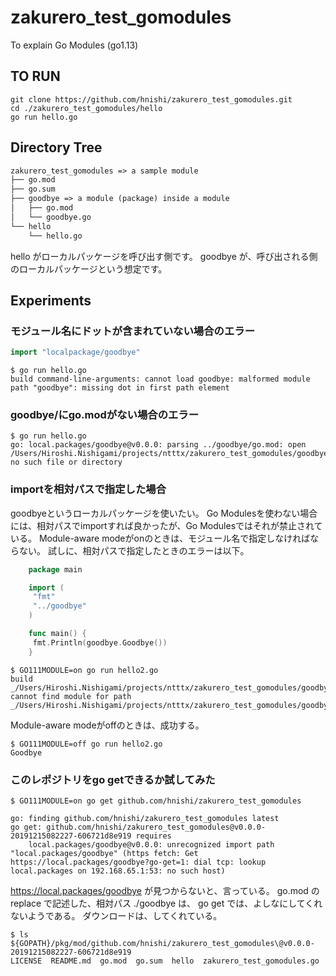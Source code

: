 # zakurero_test_gomodules

To explain Go Modules (go1.13)

## TO RUN

```
git clone https://github.com/hnishi/zakurero_test_gomodules.git
cd ./zakurero_test_gomodules/hello
go run hello.go
```

## Directory Tree

```txt
zakurero_test_gomodules => a sample module
├── go.mod
├── go.sum
├── goodbye => a module (package) inside a module
│   ├── go.mod
│   └── goodbye.go
└── hello
    └── hello.go
```

hello がローカルパッケージを呼び出す側です。
goodbye が、呼び出される側のローカルパッケージという想定です。


## Experiments

### モジュール名にドットが含まれていない場合のエラー

```go
import "localpackage/goodbye"
```

```
$ go run hello.go
build command-line-arguments: cannot load goodbye: malformed module path "goodbye": missing dot in first path element
```

### goodbye/にgo.modがない場合のエラー

```
$ go run hello.go
go: local.packages/goodbye@v0.0.0: parsing ../goodbye/go.mod: open /Users/Hiroshi.Nishigami/projects/ntttx/zakurero_test_gomodules/goodbye/go.mod: no such file or directory
```

### importを相対パスで指定した場合

goodbyeというローカルパッケージを使いたい。
Go Modulesを使わない場合には、相対パスでimportすれば良かったが、Go Modulesではそれが禁止されている。
Module-aware modeがonのときは、モジュール名で指定しなければならない。
試しに、相対パスで指定したときのエラーは以下。

```go:hello2.go
    package main

    import (
     "fmt"
     "../goodbye"
    )

    func main() {
     fmt.Println(goodbye.Goodbye())
    }
```

```
$ GO111MODULE=on go run hello2.go
build _/Users/Hiroshi.Nishigami/projects/ntttx/zakurero_test_gomodules/goodbye: cannot find module for path _/Users/Hiroshi.Nishigami/projects/ntttx/zakurero_test_gomodules/goodbye
```

Module-aware modeがoffのときは、成功する。

```
$ GO111MODULE=off go run hello2.go
Goodbye
```

### このレポジトリをgo getできるか試してみた

```
$ GO111MODULE=on go get github.com/hnishi/zakurero_test_gomodules

go: finding github.com/hnishi/zakurero_test_gomodules latest
go get: github.com/hnishi/zakurero_test_gomodules@v0.0.0-20191215082227-606721d8e919 requires
	local.packages/goodbye@v0.0.0: unrecognized import path "local.packages/goodbye" (https fetch: Get https://local.packages/goodbye?go-get=1: dial tcp: lookup local.packages on 192.168.65.1:53: no such host)
```

https://local.packages/goodbye が見つからないと、言っている。
go.mod の replace で記述した、相対パス ./goodbye は、 go get では、よしなにしてくれないようである。
ダウンロードは、してくれている。

```
$ ls ${GOPATH}/pkg/mod/github.com/hnishi/zakurero_test_gomodules\@v0.0.0-20191215082227-606721d8e919
LICENSE  README.md  go.mod  go.sum  hello  zakurero_test_gomodules.go
```

